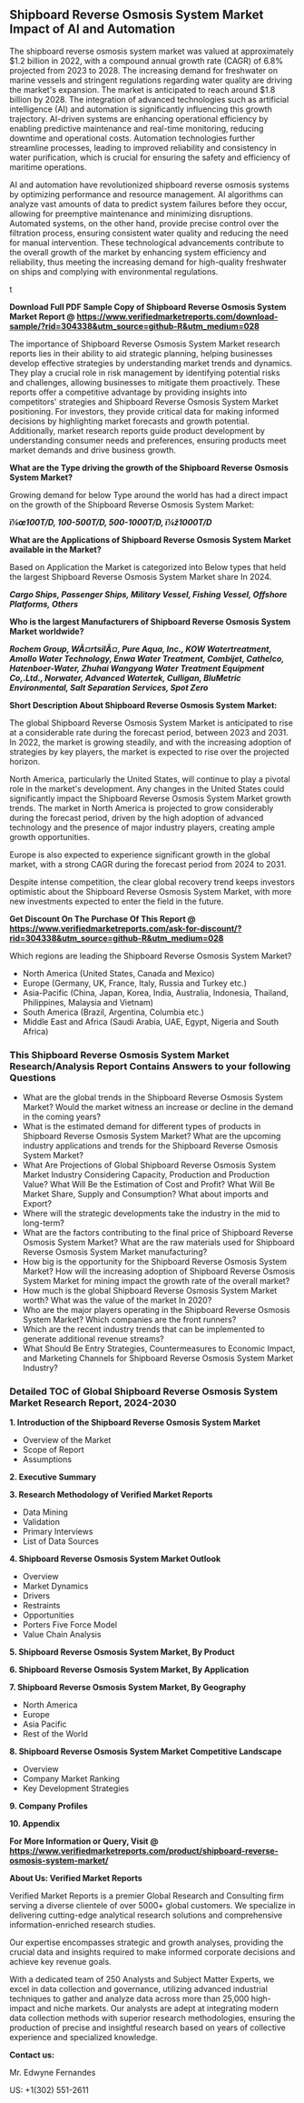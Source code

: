 <h2>Shipboard Reverse Osmosis System Market Impact of AI and Automation</h2><p>The shipboard reverse osmosis system market was valued at approximately $1.2 billion in 2022, with a compound annual growth rate (CAGR) of 6.8% projected from 2023 to 2028. The increasing demand for freshwater on marine vessels and stringent regulations regarding water quality are driving the market's expansion. The market is anticipated to reach around $1.8 billion by 2028. The integration of advanced technologies such as artificial intelligence (AI) and automation is significantly influencing this growth trajectory. AI-driven systems are enhancing operational efficiency by enabling predictive maintenance and real-time monitoring, reducing downtime and operational costs. Automation technologies further streamline processes, leading to improved reliability and consistency in water purification, which is crucial for ensuring the safety and efficiency of maritime operations.</p><p>AI and automation have revolutionized shipboard reverse osmosis systems by optimizing performance and resource management. AI algorithms can analyze vast amounts of data to predict system failures before they occur, allowing for preemptive maintenance and minimizing disruptions. Automated systems, on the other hand, provide precise control over the filtration process, ensuring consistent water quality and reducing the need for manual intervention. These technological advancements contribute to the overall growth of the market by enhancing system efficiency and reliability, thus meeting the increasing demand for high-quality freshwater on ships and complying with environmental regulations.</p>t</p><p id="" class=""><strong>Download Full PDF Sample Copy of Shipboard Reverse Osmosis System Market Report @ <a href="https://www.verifiedmarketreports.com/download-sample/?rid=304338&utm_source=github-R&utm_medium=028" target="_blank">https://www.verifiedmarketreports.com/download-sample/?rid=304338&utm_source=github-R&utm_medium=028</a></strong></p><p>The importance of&nbsp;Shipboard Reverse Osmosis System Market research reports lies in their ability to aid strategic planning, helping businesses develop effective strategies by understanding market trends and dynamics. They play a crucial role in risk management by identifying potential risks and challenges, allowing businesses to mitigate them proactively. These reports offer a competitive advantage by providing insights into competitors' strategies and Shipboard Reverse Osmosis System Market positioning. For investors, they provide critical data for making informed decisions by highlighting market forecasts and growth potential. Additionally, market research reports guide product development by understanding consumer needs and preferences, ensuring products meet market demands and drive business growth.</p><p><strong>What are the&nbsp;Type driving the growth of the Shipboard Reverse Osmosis System Market?</strong></p><p id="" class="">Growing demand for below Type around the world has had a direct impact on the growth of the Shipboard Reverse Osmosis System Market:</p><em><strong>ï¼œ100T/D, 100-500T/D, 500-1000T/D, ï¼ž1000T/D</strong></em></p><strong>What are the&nbsp;Applications&nbsp;of Shipboard Reverse Osmosis System Market available in the Market?</strong></p><p id="" class="">Based on Application the Market is categorized into Below types that held the largest Shipboard Reverse Osmosis System Market share In 2024.</p><em><strong>Cargo Ships, Passenger Ships, Military Vessel, Fishing Vessel, Offshore Platforms, Others</strong></em></p><strong>Who is the largest Manufacturers of Shipboard Reverse Osmosis System Market worldwide?</strong></p><p><em><strong>Rochem Group, WÃ¤rtsilÃ¤, Pure Aqua, Inc., KOW Watertreatment, Amollo Water Technology, Enwa Water Treatment, Combijet, Cathelco, Hatenboer-Water, Zhuhai Wangyang Water Treatment Equipment Co,.Ltd., Norwater, Advanced Watertek, Culligan, BluMetric Environmental, Salt Separation Services, Spot Zero</strong></em></p><p id="" class=""><strong>Short Description About Shipboard Reverse Osmosis System Market:</strong></p><p>The global Shipboard Reverse Osmosis System Market is anticipated to rise at a considerable rate during the forecast period, between 2023 and 2031. In 2022, the market is growing steadily, and with the increasing adoption of strategies by key players, the market is expected to rise over the projected horizon.</p><p>North America, particularly the United States, will continue to play a pivotal role in the market's development. Any changes in the United States could significantly impact the Shipboard Reverse Osmosis System Market growth trends. The market in North America is projected to grow considerably during the forecast period, driven by the high adoption of advanced technology and the presence of major industry players, creating ample growth opportunities.</p><p>Europe is also expected to experience significant growth in the global market, with a strong CAGR during the forecast period from 2024 to 2031.</p><p>Despite intense competition, the clear global recovery trend keeps investors optimistic about the Shipboard Reverse Osmosis System Market, with more new investments expected to enter the field in the future.</p><p id="" class=""><strong>Get Discount On The Purchase Of This Report @ <a href="https://www.verifiedmarketreports.com/ask-for-discount/?rid=304338&utm_source=github-R&utm_medium=028" target="_blank">https://www.verifiedmarketreports.com/ask-for-discount/?rid=304338&utm_source=github-R&utm_medium=028</a></strong></p>Which regions are leading the Shipboard Reverse Osmosis System Market?</p><ul><li>North America (United States, Canada and Mexico)</li><li>Europe (Germany, UK, France, Italy, Russia and Turkey etc.)</li><li>Asia-Pacific (China, Japan, Korea, India, Australia, Indonesia, Thailand, Philippines, Malaysia and Vietnam)</li><li>South America (Brazil, Argentina, Columbia etc.)</li><li>Middle East and Africa (Saudi Arabia, UAE, Egypt, Nigeria and South Africa)</li></ul><h3 id="" class="">This Shipboard Reverse Osmosis System Market Research/Analysis Report Contains Answers to your following Questions</h3><ul><li>What are the global trends in the Shipboard Reverse Osmosis System Market? Would the market witness an increase or decline in the demand in the coming years?</li><li>What is the estimated demand for different types of products in Shipboard Reverse Osmosis System Market? What are the upcoming industry applications and trends for the Shipboard Reverse Osmosis System Market?</li><li>What Are Projections of Global Shipboard Reverse Osmosis System Market Industry Considering Capacity, Production and Production Value? What Will Be the Estimation of Cost and Profit? What Will Be Market Share, Supply and Consumption? What about imports and Export?</li><li>Where will the strategic developments take the industry in the mid to long-term?</li><li>What are the factors contributing to the final price of Shipboard Reverse Osmosis System Market? What are the raw materials used for Shipboard Reverse Osmosis System Market manufacturing?</li><li>How big is the opportunity for the Shipboard Reverse Osmosis System Market? How will the increasing adoption of Shipboard Reverse Osmosis System Market for mining impact the growth rate of the overall market?</li><li>How much is the global Shipboard Reverse Osmosis System Market worth? What was the value of the market In 2020?</li><li>Who are the major players operating in the Shipboard Reverse Osmosis System Market? Which companies are the front runners?</li><li>Which are the recent industry trends that can be implemented to generate additional revenue streams?</li><li>What Should Be Entry Strategies, Countermeasures to Economic Impact, and Marketing Channels for Shipboard Reverse Osmosis System Market Industry?</li></ul><h3 id="" class="">Detailed TOC of Global Shipboard Reverse Osmosis System Market Research Report, 2024-2030</h3><p id="" class=""><strong>1. Introduction of the Shipboard Reverse Osmosis System Market</strong></p><ul><li>Overview of the Market</li><li>Scope of Report</li><li>Assumptions</li></ul><p id="" class=""><strong>2. Executive Summary</strong></p><p id="" class=""><strong>3. Research Methodology of Verified Market Reports</strong></p><ul><li>Data Mining</li><li>Validation</li><li>Primary Interviews</li><li>List of Data Sources</li></ul><p id="" class=""><strong>4. Shipboard Reverse Osmosis System Market Outlook</strong></p><ul><li>Overview</li><li>Market Dynamics</li><li>Drivers</li><li>Restraints</li><li>Opportunities</li><li>Porters Five Force Model</li><li>Value Chain Analysis</li></ul><p id="" class=""><strong>5. Shipboard Reverse Osmosis System Market, By Product</strong></p><p id="" class=""><strong>6. Shipboard Reverse Osmosis System Market, By Application</strong></p><p id="" class=""><strong>7. Shipboard Reverse Osmosis System Market, By Geography</strong></p><ul><li>North America</li><li>Europe</li><li>Asia Pacific</li><li>Rest of the World</li></ul><p id="" class=""><strong>8. Shipboard Reverse Osmosis System Market Competitive Landscape</strong></p><ul><li>Overview</li><li>Company Market Ranking</li><li>Key Development Strategies</li></ul><p id="" class=""><strong>9. Company Profiles</strong></p><p id="" class=""><strong>10. Appendix</strong></p><p id="" class=""><strong>For More Information or Query, Visit @ <a href="https://www.verifiedmarketreports.com/product/shipboard-reverse-osmosis-system-market/" target="_blank">https://www.verifiedmarketreports.com/product/shipboard-reverse-osmosis-system-market/</a></strong></p><p id="" class=""><strong>About Us: Verified Market Reports</strong></p><p id="" class="">Verified Market Reports is a premier Global Research and Consulting firm serving a diverse clientele of over 5000+ global customers. We specialize in delivering cutting-edge analytical research solutions and comprehensive information-enriched research studies.</p><p id="" class="">Our expertise encompasses strategic and growth analyses, providing the crucial data and insights required to make informed corporate decisions and achieve key revenue goals.</p><p id="" class="">With a dedicated team of 250 Analysts and Subject Matter Experts, we excel in data collection and governance, utilizing advanced industrial techniques to gather and analyze data across more than 25,000 high-impact and niche markets. Our analysts are adept at integrating modern data collection methods with superior research methodologies, ensuring the production of precise and insightful research based on years of collective experience and specialized knowledge.</p><p id="" class=""><strong>Contact us:</strong></p><p id="" class="">Mr. Edwyne Fernandes</p><p id="" class="">US: +1(302) 551-2611</p>